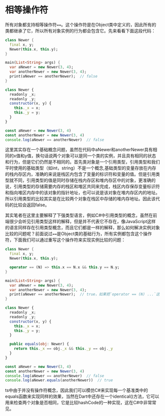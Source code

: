 # 相等操作符

所有对象都支持相等操作符`==`。这个操作符是在Object类中定义的，因此所有的类都继承了它，所以所有对象实例的行为都会包含它。先来看看下面这段代码：   

<!--sec data-title="Dart" data-id="section1" data-show=true ces-->
```dart
class Newer {
  final x, y;
  Newer(this.x, this.y);
}

main(List<String> args) {
  var aNewer = new Newer(3, 4);
  var anotherNewer = new Newer(3, 4);
  print(aNewer == anotherNewer);  // false
}
```
<!--endsec-->

<!--sec data-title="TypeScript" data-id="section2" data-show=true data-collapse=false ces-->
```javascript
class Newer {
  readonly _x;
  readonly _y;
  constructor(x, y) {
    this._x = x;
    this._y = y;
  }
}

const aNewer = new Newer(3, 4)
const anotherNewer = new Newer(3, 4)
console.log(aNewer == anotherNewer)  // false
```
<!--endsec-->

这里其实存在一个基础概念问题，虽然在代码中aNewer和anotherNewer具有相同的x值和y值，换句话说两个对象可以是同一个类的实例，并且具有相同的状态和行为，但是它们仍然是不相同的。首先类对象是一个引用类型，引用类型和我们平时使用的基础类型（如int，string）不是一个概念,基础类型的变量存放在内存的栈内存区内，准确的来说是栈区内包含了变量的标识符和变量的值。但是引用类型就不同，引用类型的值是同时存储在栈内存区和堆内存区中的对象，更准确的说，引用类型的存储需要内存的栈区和堆区共同来完成，栈区内存保存变量标识符和指向堆区内存中的该对象的指针地址，也可以说是该对象在堆内存区内的地址。所以引用类型的比较其实是在比较两个对象在栈区中存储的堆内存地址。因此该代码的比较会返回false。    

其实笔者在这里主要解释了下强类型语言，例如C#中引用类型的概念，虽然在前端很少会听见引用类型这样的解释，但是并不代表它不存在，像JavaScript这样的语言同样存在引用类型概念，而且它们都是一样的解释，那么如何解决实例对象比较的问题呢？前面说过`==`是Object类的基础行为，所有实例都包含这个操作符，下面我们可以通过重写这个操作符来实现实例比较的问题：     

<!--sec data-title="Dart" data-id="section3" data-show=true ces-->
```dart
class Newer {
  final x, y;
  Newer(this.x, this.y);

  operator == (N) => this.x == N.x && this.y == N.y;
}

main(List<String> args) {
  var aNewer = new Newer(3, 4);
  var anotherNewer = new Newer(3, 4);
  print(aNewer == anotherNewer);  // true，如果把`operator == (N) ...`这段代码注释则返回false
}
```
<!--endsec-->

<!--sec data-title="TypeScript" data-id="section4" data-show=true data-collapse=false ces-->
```javascript
class Newer {
  readonly _x;
  readonly _y;
  constructor(x, y) {
    this._x = x;
    this._y = y;
  }

  public equals(obj: Newer) {
    return this._x == obj._x && this._y == obj._y
  }
}

const aNewer = new Newer(3, 4)
const anotherNewer = new Newer(3, 4)
console.log(aNewer == anotherNewer)  // false
console.log(aNewer.equals(anotherNewer))  // true
```
<!--endsec-->

ts中由于并没有操作符概念，因此我们可以模仿C#来实现每一个基准类中的equals函数来实现同样的效果，当然在Dart中还存在一个identical()方法，它可以用来检查两个对象是否相同，它是比较hashCode的一种实现，这在C#中非常常见。    
